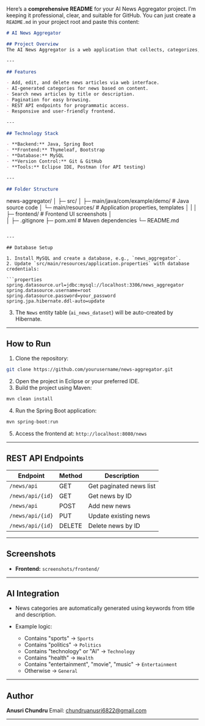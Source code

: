 Here’s a **comprehensive README** for your AI News Aggregator project. I’m keeping it professional, clear, and suitable for GitHub. You can just create a `README.md` in your project root and paste this content:

```markdown
# AI News Aggregator

## Project Overview
The AI News Aggregator is a web application that collects, categorizes, and displays news articles from multiple sources. The system uses AI-based logic to automatically generate categories for news articles when not provided manually. This project is built using **Spring Boot**, **Thymeleaf**, **MySQL**, and **Bootstrap** for frontend styling.

---

## Features

- Add, edit, and delete news articles via web interface.
- AI-generated categories for news based on content.
- Search news articles by title or description.
- Pagination for easy browsing.
- REST API endpoints for programmatic access.
- Responsive and user-friendly frontend.

---

## Technology Stack

- **Backend:** Java, Spring Boot
- **Frontend:** Thymeleaf, Bootstrap
- **Database:** MySQL
- **Version Control:** Git & GitHub
- **Tools:** Eclipse IDE, Postman (for API testing)

---

## Folder Structure

```

news-aggregator/
│
├─ src/
│   ├─ main/java/com/example/demo/       # Java source code
│   └─ main/resources/                  # Application properties, templates
│
|
│   ├─ frontend/                        # Frontend UI screenshots
│  
│
├─ .gitignore
├─ pom.xml                              # Maven dependencies
└─ README.md

````

---

## Database Setup

1. Install MySQL and create a database, e.g., `news_aggregator`.
2. Update `src/main/resources/application.properties` with database credentials:

```properties
spring.datasource.url=jdbc:mysql://localhost:3306/news_aggregator
spring.datasource.username=root
spring.datasource.password=your_password
spring.jpa.hibernate.ddl-auto=update
````

3. The `News` entity table (`ai_news_dataset`) will be auto-created by Hibernate.

---

## How to Run

1. Clone the repository:

```bash
git clone https://github.com/yourusername/news-aggregator.git
```

2. Open the project in Eclipse or your preferred IDE.
3. Build the project using Maven:

```bash
mvn clean install
```

4. Run the Spring Boot application:

```bash
mvn spring-boot:run
```

5. Access the frontend at: `http://localhost:8080/news`

---

## REST API Endpoints

| Endpoint         | Method | Description             |
| ---------------- | ------ | ----------------------- |
| `/news/api`      | GET    | Get paginated news list |
| `/news/api/{id}` | GET    | Get news by ID          |
| `/news/api`      | POST   | Add new news            |
| `/news/api/{id}` | PUT    | Update existing news    |
| `/news/api/{id}` | DELETE | Delete news by ID       |

---

## Screenshots

* **Frontend:** `screenshots/frontend/`

---

## AI Integration

* News categories are automatically generated using keywords from title and description.
* Example logic:

  * Contains "sports" → `Sports`
  * Contains "politics" → `Politics`
  * Contains "technology" or "AI" → `Technology`
  * Contains "health" → `Health`
  * Contains "entertainment", "movie", "music" → `Entertainment`
  * Otherwise → `General`

---

## Author

**Anusri Chundru**
Email: [chundruanusri6822@gmail.com](mailto:chundruanusri6822@gmail.com)

---

